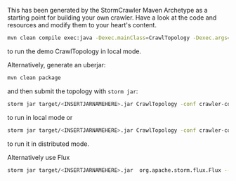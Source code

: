 This has been generated by the StormCrawler Maven Archetype as a starting point for building your own crawler.
Have a look at the code and resources and modify them to your heart's content. 

``` sh
mvn clean compile exec:java -Dexec.mainClass=CrawlTopology -Dexec.args="-conf crawler-conf.yaml -local"
```
to run the demo CrawlTopology in local mode.

Alternatively, generate an uberjar:
``` sh
mvn clean package
```
and then submit the topology with `storm jar`:

``` sh
storm jar target/<INSERTJARNAMEHERE>.jar CrawlTopology -conf crawler-conf.yaml -local
```

to run in local mode or 


``` sh
storm jar target/<INSERTJARNAMEHERE>.jar CrawlTopology -conf crawler-conf.yaml
```

to run it in distributed mode.

Alternatively use Flux 

``` sh
storm jar target/<INSERTJARNAMEHERE>.jar  org.apache.storm.flux.Flux --local crawler.flux
```
